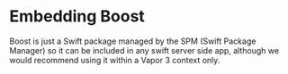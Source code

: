 # Embedding Boost

Boost is just a Swift package managed by the SPM \(Swift Package Manager\) so it can be included in any swift server side app, although we would recommend using it within a Vapor 3 context only.



